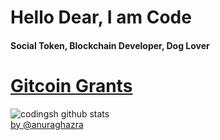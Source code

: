 
# Hello Dear, I am Code
#### Social Token, Blockchain Developer, Dog Lover

# [Gitcoin Grants](https://gitcoin.co/grants/646/gitcoin-developer-grant-codignsh)

![codingsh github stats](https://github-readme-stats.vercel.app/api?username=developerfred)
<br>
[by @anuraghazra](https://github.com/anuraghazra/github-readme-stats)

